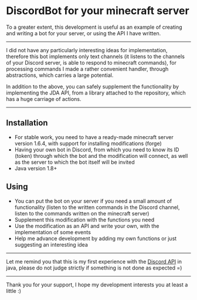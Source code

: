 DiscordBot for your minecraft server
===
To a greater extent, this development is useful as an example of creating and writing a bot for your server, or using the API I have written.

---
I did not have any particularly interesting ideas for implementation, therefore this bot implements only text channels (it listens to the channels of your Discord server, is able to respond to minecraft commands), for processing commands I made a rather convenient handler, through abstractions, which carries a large potential.

In addition to the above, you can safely supplement the functionality by implementing the JDA API, from a library attached to the repository, which has a huge carriage of actions.

---
Installation
-
- For stable work, you need to have a ready-made minecraft server version 1.6.4, with support for installing modifications (forge)
- Having your own bot in Discord, from which you need to know its ID (token) through which the bot and the modification will connect, as well as the server to which the bot itself will be invited
- Java version 1.8+

Using
-
- You can put the bot on your server if you need a small amount of functionality (listen to the written commands in the Discord channel, listen to the commands written on the minecraft server)
- Supplement this modification with the functions you need
- Use the modification as an API and write your own, with the implementation of some events
- Help me advance development by adding my own functions or just suggesting an interesting idea

---


Let me remind you that this is my first experience with the [Discord API](https://github.com/DV8FromTheWorld/JDA) in java, please do not judge strictly if something is not done as expected =)

---

Thank you for your support, I hope my development interests you at least a little :)
